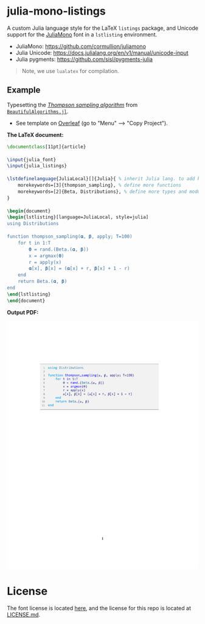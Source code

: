 # julia-mono-listings

A custom Julia language style for the LaTeX `listings` package, and Unicode support for the [JuliaMono](https://juliamono.netlify.app/) font in a `lstlisting` environment.
- JuliaMono: https://github.com/cormullion/juliamono
- Julia Unicode: https://docs.julialang.org/en/v1/manual/unicode-input
- Julia pygments: https://github.com/sisl/pygments-julia

> Note, we use `lualatex` for compilation.

## Example

Typesetting the [*Thompson sampling algorithm*](https://github.com/mossr/BeautifulAlgorithms.jl/blob/master/src/thompson_sampling.jl) from [`BeautifulAlgorithms.jl`](https://github.com/mossr/BeautifulAlgorithms.jl).

- See template on [Overleaf](https://www.overleaf.com/read/qrpfvszrjjwf) (go to "Menu" ⟶ "Copy Project").

**The LaTeX document:**
```latex
\documentclass[11pt]{article}

\input{julia_font}
\input{julia_listings}

\lstdefinelanguage{JuliaLocal}[]{Julia}{ % inherit Julia lang. to add keywords
    morekeywords=[3]{thompson_sampling}, % define more functions
    morekeywords=[2]{Beta, Distributions}, % define more types and modules
}

\begin{document}
\begin{lstlisting}[language=JuliaLocal, style=julia]
using Distributions

function thompson_sampling(𝛂, 𝛃, apply; T=100)
    for t in 1:T
        𝛉 = rand.(Beta.(𝛂, 𝛃))
        x = argmax(𝛉)
        r = apply(x)
        𝛂[x], 𝛃[x] = (𝛂[x] + r, 𝛃[x] + 1 - r)
    end
    return Beta.(𝛂, 𝛃)
end
\end{lstlisting}
\end{document}
```

**Output PDF:**

<kbd>
    <img src="./img/example.svg">
</kbd>


# License

The font license is located [here](https://github.com/cormullion/juliamono/blob/master/LICENSE), and the license for this repo is located at [LICENSE.md](./LICENSE.md).
